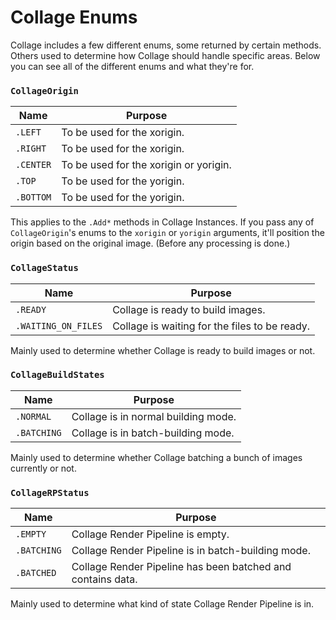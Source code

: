 # Collage Enums

Collage includes a few different enums, some returned by certain methods. Others used to determine how Collage should handle specific areas.
Below you can see all of the different enums and what they're for.

### `CollageOrigin`

|Name|Purpose|
|---|---|
|`.LEFT`|To be used for the xorigin.|
|`.RIGHT`|To be used for the xorigin.|
|`.CENTER`|To be used for the xorigin or yorigin.|
|`.TOP`|To be used for the yorigin.|
|`.BOTTOM`|To be used for the yorigin.|

This applies to the `.Add*` methods in Collage Instances. If you pass any of `CollageOrigin`'s enums to the `xorigin` or `yorigin` arguments, it'll position the origin based on the original image. (Before any processing is done.)

### `CollageStatus`

|Name|Purpose|
|---|---|
|`.READY`|Collage is ready to build images.|
|`.WAITING_ON_FILES`|Collage is waiting for the files to be ready.|

Mainly used to determine whether Collage is ready to build images or not.

### `CollageBuildStates`

|Name|Purpose|
|---|---|
|`.NORMAL`|Collage is in normal building mode.|
|`.BATCHING`|Collage is in batch-building mode.|

Mainly used to determine whether Collage batching a bunch of images currently or not.

### `CollageRPStatus`

|Name|Purpose|
|---|---|
|`.EMPTY`|Collage Render Pipeline is empty.|
|`.BATCHING`|Collage Render Pipeline is in batch-building mode.|
|`.BATCHED`|Collage Render Pipeline has been batched and contains data.|

Mainly used to determine what kind of state Collage Render Pipeline is in.